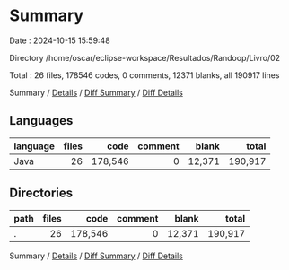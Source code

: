 # Summary

Date : 2024-10-15 15:59:48

Directory /home/oscar/eclipse-workspace/Resultados/Randoop/Livro/02

Total : 26 files,  178546 codes, 0 comments, 12371 blanks, all 190917 lines

Summary / [Details](details.md) / [Diff Summary](diff.md) / [Diff Details](diff-details.md)

## Languages
| language | files | code | comment | blank | total |
| :--- | ---: | ---: | ---: | ---: | ---: |
| Java | 26 | 178,546 | 0 | 12,371 | 190,917 |

## Directories
| path | files | code | comment | blank | total |
| :--- | ---: | ---: | ---: | ---: | ---: |
| . | 26 | 178,546 | 0 | 12,371 | 190,917 |

Summary / [Details](details.md) / [Diff Summary](diff.md) / [Diff Details](diff-details.md)